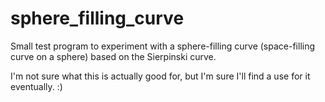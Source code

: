 # sphere_filling_curve

Small test program to experiment with a sphere-filling curve (space-filling curve on a sphere) based on the Sierpinski curve.

I'm not sure what this is actually good for, but I'm sure I'll find a use for it eventually. :)